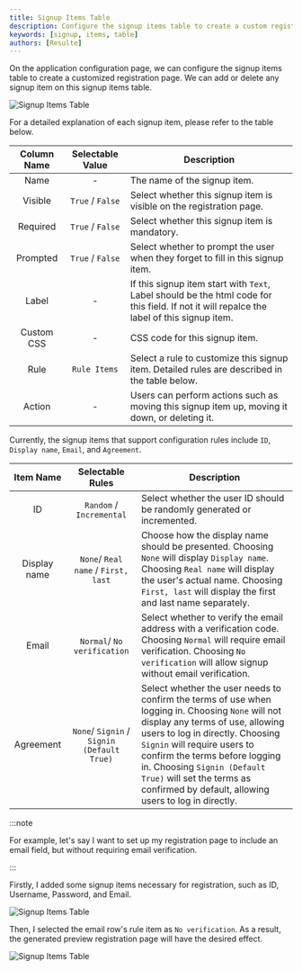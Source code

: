 ```yaml
---
title: Signup Items Table
description: Configure the signup items table to create a custom registration page
keywords: [signup, items, table]
authors: [Resulte]
---
```


On the application configuration page, we can configure the signup items table to create a customized registration page. We can add or delete any signup item on this signup items table.

![Signup Items Table](/img/application/signup-items-table/signup-items-table.png)

For a detailed explanation of each signup item, please refer to the table below.

| Column Name | Selectable Value | Description                                                                                                                                                 |
|:-----------:|:----------------:|-------------------------------------------------------------------------------------------------------------------------------------------------------------|
|    Name     |        -         | The name of the signup item.                                                                                                                                           |
|   Visible   | `True` / `False` | Select whether this signup item is visible on the registration page.                                                                                        |
|  Required   | `True` / `False` | Select whether this signup item is mandatory.                                                                                                    |
|  Prompted   | `True` / `False` | Select whether to prompt the user when they forget to fill in this signup item.                                                                               |
| Label  | - | If this signup item start with `Text`, Label should be the html code for this field. If not it will repalce the label of this signup item.   |
| Custom CSS  | - | CSS code for this signup item.  |
|    Rule     |  `Rule Items`   | Select a rule to customize this signup item. Detailed rules are described in the table below. |
|   Action    |        -         | Users can perform actions such as moving this signup item up, moving it down, or deleting it.                            |

Currently, the signup items that support configuration rules include `ID`, `Display name`, `Email`, and `Agreement`.

|  Item Name   |              Selectable Rules              | Description                                                                                                                                                                                                                                                                                                                    |
|:------------:|:------------------------------------------:|--------------------------------------------------------------------------------------------------------------------------------------------------------------------------------------------------------------------------------------------------------------------------------------------------------------------------------|
|      ID      |          `Random` / `Incremental`          | Select whether the user ID should be randomly generated or incremented.                                                                                                                                                                                                                                                               |
| Display name |    `None`/ `Real name` / `First, last`     | Choose how the display name should be presented. Choosing `None` will display `Display name`. Choosing `Real name` will display the user's actual name. Choosing `First, last` will display the first and last name separately.                                                                                                                                    |
|    Email     |        `Normal`/ `No verification`         | Select whether to verify the email address with a verification code. Choosing `Normal` will require email verification. Choosing `No verification` will allow signup without email verification.                                                                                                                                                              |
|  Agreement   | `None`/ `Signin` / `Signin (Default True)` | Select whether the user needs to confirm the terms of use when logging in. Choosing `None` will not display any terms of use, allowing users to log in directly. Choosing `Signin` will require users to confirm the terms before logging in. Choosing `Signin (Default True)` will set the terms as confirmed by default, allowing users to log in directly. |

:::note

For example, let's say I want to set up my registration page to include an email field, but without requiring email verification.

:::

Firstly, I added some signup items necessary for registration, such as ID, Username, Password, and Email.

![Signup Items Table](/img/application/signup-items-table/signup-items-table-demo-config.png)

Then, I selected the email row's rule item as `No verification`. As a result, the generated preview registration page will have the desired effect.

![Signup Items Table](/img/application/signup-items-table/signup-items-table-demo-page.png)
